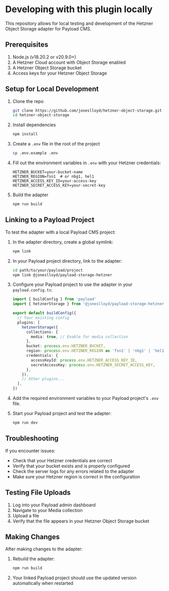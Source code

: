 # Developing with this plugin locally

This repository allows for local testing and development of the Hetzner Object Storage adapter for Payload CMS.

## Prerequisites

1. Node.js (v18.20.2 or v20.9.0+)
2. A Hetzner Cloud account with Object Storage enabled
3. A Hetzner Object Storage bucket
4. Access keys for your Hetzner Object Storage

## Setup for Local Development

1. Clone the repo
   ```bash
   git clone https://github.com/joneslloyd/hetzner-object-storage.git
   cd hetzner-object-storage
   ```

2. Install dependencies
   ```bash
   npm install
   ```

3. Create a `.env` file in the root of the project
   ```bash
   cp .env.example .env
   ```

4. Fill out the environment variables in `.env` with your Hetzner credentials:
   ```
   HETZNER_BUCKET=your-bucket-name
   HETZNER_REGION=fsn1  # or nbg1, hel1
   HETZNER_ACCESS_KEY_ID=your-access-key
   HETZNER_SECRET_ACCESS_KEY=your-secret-key
   ```

5. Build the adapter
   ```bash
   npm run build
   ```

## Linking to a Payload Project

To test the adapter with a local Payload CMS project:

1. In the adapter directory, create a global symlink:
   ```bash
   npm link
   ```

2. In your Payload project directory, link to the adapter:
   ```bash
   cd path/to/your/payload/project
   npm link @joneslloyd/payload-storage-hetzner
   ```

3. Configure your Payload project to use the adapter in your `payload.config.ts`:
   ```typescript
   import { buildConfig } from 'payload'
   import { hetznerStorage } from '@joneslloyd/payload-storage-hetzner'

   export default buildConfig({
     // Your existing config
     plugins: [
       hetznerStorage({
         collections: {
           media: true, // Enable for media collection
         },
         bucket: process.env.HETZNER_BUCKET,
         region: process.env.HETZNER_REGION as 'fsn1' | 'nbg1' | 'hel1',
         credentials: {
           accessKeyId: process.env.HETZNER_ACCESS_KEY_ID,
           secretAccessKey: process.env.HETZNER_SECRET_ACCESS_KEY,
         },
       }),
       // Other plugins...
     ],
   })
   ```

4. Add the required environment variables to your Payload project's `.env` file.

5. Start your Payload project and test the adapter:
   ```bash
   npm run dev
   ```

## Troubleshooting

If you encounter issues:

- Check that your Hetzner credentials are correct
- Verify that your bucket exists and is properly configured
- Check the server logs for any errors related to the adapter
- Make sure your Hetzner region is correct in the configuration

## Testing File Uploads

1. Log into your Payload admin dashboard
2. Navigate to your Media collection
3. Upload a file
4. Verify that the file appears in your Hetzner Object Storage bucket

## Making Changes

After making changes to the adapter:

1. Rebuild the adapter:
   ```bash
   npm run build
   ```

2. Your linked Payload project should use the updated version automatically when restarted